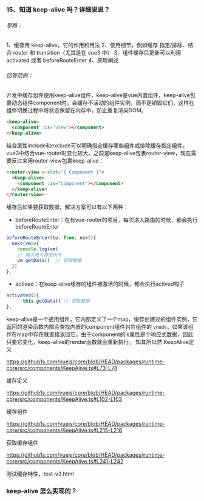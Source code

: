 ### 15、知道 keep-alive 吗？详细说说？

###### 思路：
1、缓存用 keep-alive，它的作用和用法
2、使用细节，例如缓存 指定/排除、结合 router 和 transition（尤其是在 vue3 中）
3、组件缓存后更新可以利用 activated 或者 beforeRouteEnter
4、原理阐述


###### 回答范例：
开发中缓存组件使用keep-alive组件，keep-alive是vue内置组件，keep-alive包裹动态组件component时，会缓存不活动的组件实例，而不是销毁它们，这样在组件切换过程中将状态保留在内存中，防止重复渲染DOM。
```html
<keep-alive>
  <component :is="view"></component>
</keep-alive>
```
结合属性include和exclude可以明确指定缓存哪些组件或排除缓存指定组件。vue3中结合vue-router时变化较大，之前是keep-alive包裹router-view，现在需要反过来用router-view包裹keep-alive：
```html
<router-view v-slot="{ Component }">
  <keep-alive>
    <component :is="Component"></component>
  </keep-alive>
</router-view>
```
缓存后如果要获取数据，解决方案可以有以下两种：

- beforeRouteEnter：在有vue-router的项目，每次进入路由的时候，都会执行beforeRouteEnter
```js
beforeRouteEnter(to, from, next){
  next(vm=>{
    console.log(vm)
    // 每次进入路由执行
    vm.getData()  // 获取数据
  })
},
```
- actived：在keep-alive缓存的组件被激活的时候，都会执行actived钩子
```js
activated(){
	  this.getData() // 获取数据
},
```
keep-alive是一个通用组件，它内部定义了一个map，缓存创建过的组件实例，它返回的渲染函数内部会查找内嵌的component组件对应组件的 `vnode`，如果该组件在map中存在就直接返回它。由于component的is属性是个响应式数据，因此只要它变化，keep-alive的render函数就会重新执行。
知其所以然
KeepAlive定义

https://github1s.com/vuejs/core/blob/HEAD/packages/runtime-core/src/components/KeepAlive.ts#L73-L74

缓存定义

https://github1s.com/vuejs/core/blob/HEAD/packages/runtime-core/src/components/KeepAlive.ts#L102-L103

缓存组件

https://github1s.com/vuejs/core/blob/HEAD/packages/runtime-core/src/components/KeepAlive.ts#L215-L216

获取缓存组件

https://github1s.com/vuejs/core/blob/HEAD/packages/runtime-core/src/components/KeepAlive.ts#L241-L242

测试缓存特性，test-v3.html


### keep-alive 怎么实现的？
